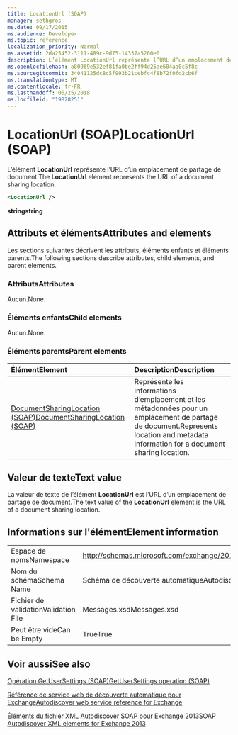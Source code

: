```yaml
---
title: LocationUrl (SOAP)
manager: sethgros
ms.date: 09/17/2015
ms.audience: Developer
ms.topic: reference
localization_priority: Normal
ms.assetid: 2da25452-3111-489c-9d75-14337a5200e0
description: L’élément LocationUrl représente l’URL d’un emplacement de partage de document.
ms.openlocfilehash: a80969e532ef81fa0be2ff94d25ae604aa0c5f8c
ms.sourcegitcommit: 34041125dc8c5f993b21cebfc4f8b72f0fd2cb6f
ms.translationtype: MT
ms.contentlocale: fr-FR
ms.lasthandoff: 06/25/2018
ms.locfileid: "19828251"
---
```

# <a name="locationurl-soap"></a><span data-ttu-id="a14da-103">LocationUrl (SOAP)</span><span class="sxs-lookup"><span data-stu-id="a14da-103">LocationUrl (SOAP)</span></span>

<span data-ttu-id="a14da-104">L’élément **LocationUrl** représente l’URL d’un emplacement de partage de document.</span><span class="sxs-lookup"><span data-stu-id="a14da-104">The **LocationUrl** element represents the URL of a document sharing location.</span></span> 
  
```XML
<LocationUrl />
```

 <span data-ttu-id="a14da-105">**string**</span><span class="sxs-lookup"><span data-stu-id="a14da-105">**string**</span></span>
## <a name="attributes-and-elements"></a><span data-ttu-id="a14da-106">Attributs et éléments</span><span class="sxs-lookup"><span data-stu-id="a14da-106">Attributes and elements</span></span>

<span data-ttu-id="a14da-107">Les sections suivantes décrivent les attributs, éléments enfants et éléments parents.</span><span class="sxs-lookup"><span data-stu-id="a14da-107">The following sections describe attributes, child elements, and parent elements.</span></span>
  
### <a name="attributes"></a><span data-ttu-id="a14da-108">Attributs</span><span class="sxs-lookup"><span data-stu-id="a14da-108">Attributes</span></span>

<span data-ttu-id="a14da-109">Aucun.</span><span class="sxs-lookup"><span data-stu-id="a14da-109">None.</span></span>
  
### <a name="child-elements"></a><span data-ttu-id="a14da-110">Éléments enfants</span><span class="sxs-lookup"><span data-stu-id="a14da-110">Child elements</span></span>

<span data-ttu-id="a14da-111">Aucun.</span><span class="sxs-lookup"><span data-stu-id="a14da-111">None.</span></span>
  
### <a name="parent-elements"></a><span data-ttu-id="a14da-112">Éléments parents</span><span class="sxs-lookup"><span data-stu-id="a14da-112">Parent elements</span></span>

|<span data-ttu-id="a14da-113">**Élément**</span><span class="sxs-lookup"><span data-stu-id="a14da-113">**Element**</span></span>|<span data-ttu-id="a14da-114">**Description**</span><span class="sxs-lookup"><span data-stu-id="a14da-114">**Description**</span></span>|
|:-----|:-----|
|[<span data-ttu-id="a14da-115">DocumentSharingLocation (SOAP)</span><span class="sxs-lookup"><span data-stu-id="a14da-115">DocumentSharingLocation (SOAP)</span></span>](documentsharinglocation-soap.md) <br/> |<span data-ttu-id="a14da-116">Représente les informations d’emplacement et les métadonnées pour un emplacement de partage de document.</span><span class="sxs-lookup"><span data-stu-id="a14da-116">Represents location and metadata information for a document sharing location.</span></span>  <br/> |
   
## <a name="text-value"></a><span data-ttu-id="a14da-117">Valeur de texte</span><span class="sxs-lookup"><span data-stu-id="a14da-117">Text value</span></span>

<span data-ttu-id="a14da-118">La valeur de texte de l’élément **LocationUrl** est l’URL d’un emplacement de partage de document.</span><span class="sxs-lookup"><span data-stu-id="a14da-118">The text value of the **LocationUrl** element is the URL of a document sharing location.</span></span> 
  
## <a name="element-information"></a><span data-ttu-id="a14da-119">Informations sur l'élément</span><span class="sxs-lookup"><span data-stu-id="a14da-119">Element information</span></span>

|||
|:-----|:-----|
|<span data-ttu-id="a14da-120">Espace de noms</span><span class="sxs-lookup"><span data-stu-id="a14da-120">Namespace</span></span>  <br/> |http://schemas.microsoft.com/exchange/2010/Autodiscover  <br/> |
|<span data-ttu-id="a14da-121">Nom du schéma</span><span class="sxs-lookup"><span data-stu-id="a14da-121">Schema Name</span></span>  <br/> |<span data-ttu-id="a14da-122">Schéma de découverte automatique</span><span class="sxs-lookup"><span data-stu-id="a14da-122">Autodiscover schema</span></span>  <br/> |
|<span data-ttu-id="a14da-123">Fichier de validation</span><span class="sxs-lookup"><span data-stu-id="a14da-123">Validation File</span></span>  <br/> |<span data-ttu-id="a14da-124">Messages.xsd</span><span class="sxs-lookup"><span data-stu-id="a14da-124">Messages.xsd</span></span>  <br/> |
|<span data-ttu-id="a14da-125">Peut être vide</span><span class="sxs-lookup"><span data-stu-id="a14da-125">Can be Empty</span></span>  <br/> |<span data-ttu-id="a14da-126">True</span><span class="sxs-lookup"><span data-stu-id="a14da-126">True</span></span>  <br/> |
   
## <a name="see-also"></a><span data-ttu-id="a14da-127">Voir aussi</span><span class="sxs-lookup"><span data-stu-id="a14da-127">See also</span></span>



[<span data-ttu-id="a14da-128">Opération GetUserSettings (SOAP)</span><span class="sxs-lookup"><span data-stu-id="a14da-128">GetUserSettings operation (SOAP)</span></span>](getusersettings-operation-soap.md)


[<span data-ttu-id="a14da-129">Référence de service web de découverte automatique pour Exchange</span><span class="sxs-lookup"><span data-stu-id="a14da-129">Autodiscover web service reference for Exchange</span></span>](autodiscover-web-service-reference-for-exchange.md)
  
[<span data-ttu-id="a14da-130">Éléments du fichier XML Autodiscover SOAP pour Exchange 2013</span><span class="sxs-lookup"><span data-stu-id="a14da-130">SOAP Autodiscover XML elements for Exchange 2013</span></span>](soap-autodiscover-xml-elements-for-exchange-2013.md)

